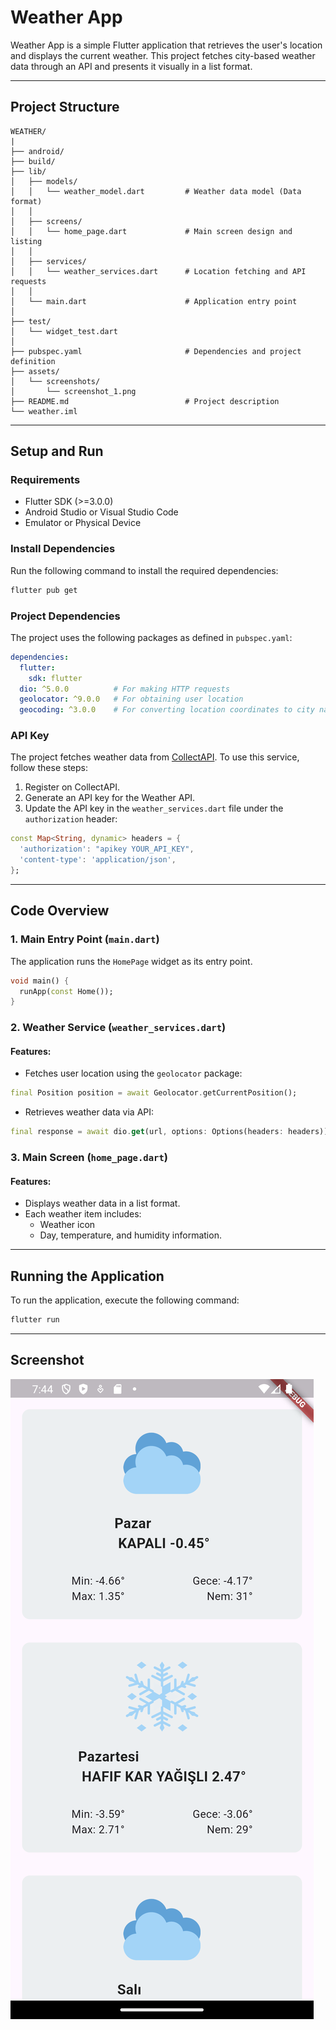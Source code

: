 # Weather App

Weather App is a simple Flutter application that retrieves the user's location and displays the current weather. This project fetches city-based weather data through an API and presents it visually in a list format.

---

## Project Structure

```
WEATHER/
|
├── android/
├── build/
├── lib/
│   ├── models/
│   │   └── weather_model.dart         # Weather data model (Data format)
│   │
│   ├── screens/
│   │   └── home_page.dart             # Main screen design and listing
│   │
│   ├── services/
│   │   └── weather_services.dart      # Location fetching and API requests
│   │
│   └── main.dart                      # Application entry point
│
├── test/
│   └── widget_test.dart
│
├── pubspec.yaml                       # Dependencies and project definition
├── assets/
│   └── screenshots/
│       └── screenshot_1.png
├── README.md                          # Project description
└── weather.iml
```

---

## Setup and Run

### Requirements
- Flutter SDK (>=3.0.0)
- Android Studio or Visual Studio Code
- Emulator or Physical Device

### Install Dependencies
Run the following command to install the required dependencies:
```bash
flutter pub get
```

### Project Dependencies
The project uses the following packages as defined in `pubspec.yaml`:
```yaml
dependencies:
  flutter:
    sdk: flutter
  dio: ^5.0.0          # For making HTTP requests
  geolocator: ^9.0.0   # For obtaining user location
  geocoding: ^3.0.0    # For converting location coordinates to city names
```

### API Key
The project fetches weather data from [CollectAPI](https://collectapi.com). To use this service, follow these steps:

1. Register on CollectAPI.
2. Generate an API key for the Weather API.
3. Update the API key in the `weather_services.dart` file under the `authorization` header:

```dart
const Map<String, dynamic> headers = {
  'authorization': "apikey YOUR_API_KEY",
  'content-type': 'application/json',
};
```

---

## Code Overview

### 1. Main Entry Point (`main.dart`)
The application runs the `HomePage` widget as its entry point.
```dart
void main() {
  runApp(const Home());
}
```

### 2. Weather Service (`weather_services.dart`)

#### Features:
- Fetches user location using the `geolocator` package:
```dart
final Position position = await Geolocator.getCurrentPosition();
```
- Retrieves weather data via API:
```dart
final response = await dio.get(url, options: Options(headers: headers));
```

### 3. Main Screen (`home_page.dart`)

#### Features:
- Displays weather data in a list format.
- Each weather item includes:
  - Weather icon
  - Day, temperature, and humidity information.

---

## Running the Application
To run the application, execute the following command:
```bash
flutter run
```

---

## Screenshot
![Screenshot](assets/screenshot_1.png)

